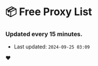 # :package: Free Proxy List
### Updated every 15 minutes.

- Last updated: `2024-09-25 03:09`

:heart:
